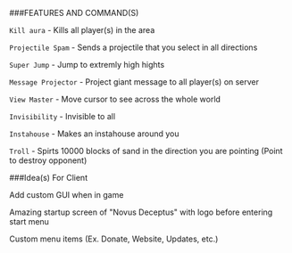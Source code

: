 
###FEATURES AND COMMAND(S)

`Kill aura` - Kills all player(s) in the area

`Projectile Spam` - Sends a projectile that you select in all directions

`Super Jump` - Jump to extremly high hights

`Message Projector` - Project giant message to all player(s) on server

`View Master` - Move cursor to see across the whole world

`Invisibility` - Invisible to all

`Instahouse` - Makes an instahouse around you

`Troll` - Spirts 10000 blocks of sand in the direction you are pointing (Point to destroy opponent)

###Idea(s) For Client

Add custom GUI when in game

Amazing startup screen of "Novus Deceptus" with logo before entering start menu

Custom menu items (Ex. Donate, Website, Updates, etc.)
